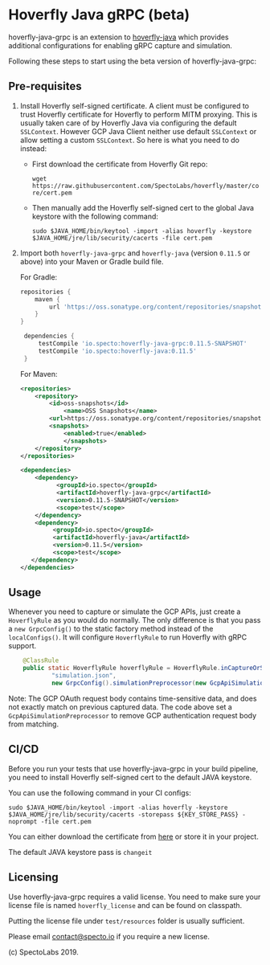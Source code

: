 
# Hoverfly Java gRPC (beta)

hoverfly-java-grpc is an extension to [hoverfly-java](https://github.com/SpectoLabs/hoverfly-java) which provides additional configurations for enabling gRPC capture and simulation. 

Following these steps to start using the beta version of hoverfly-java-grpc:

## Pre-requisites

1. Install Hoverfly self-signed certificate. 
   A client must be configured to trust Hoverfly certificate for Hoverfly to perform MITM proxying. This is usually taken care of 
   by Hoverfly Java via configuring the default `SSLContext`. However GCP Java Client neither use default `SSLContext` or allow setting a
   custom `SSLContext`. So here is what you need to do instead:
   
   - First download the certificate from Hoverfly Git repo: 
   
     `wget https://raw.githubusercontent.com/SpectoLabs/hoverfly/master/core/cert.pem`
     
   
   - Then manually add the Hoverfly self-signed cert to the global Java keystore with the following command:
   
     `sudo $JAVA_HOME/bin/keytool -import -alias hoverfly -keystore $JAVA_HOME/jre/lib/security/cacerts -file cert.pem` 
   
2. Import both `hoverfly-java-grpc` and `hoverfly-java` (version `0.11.5` or above) into your Maven or Gradle build file.
   
   For Gradle: 
   ```groovy
   repositories {
       maven {
           url 'https://oss.sonatype.org/content/repositories/snapshots'
       }
   }

    dependencies {
        testCompile 'io.specto:hoverfly-java-grpc:0.11.5-SNAPSHOT'
        testCompile 'io.specto:hoverfly-java:0.11.5'
    }
    ```
    
    For Maven: 
    ```xml
    <repositories>
        <repository>
            <id>oss-snapshots</id>
                <name>OSS Snapshots</name>
            <url>https://oss.sonatype.org/content/repositories/snapshots</url>
            <snapshots>
                <enabled>true</enabled>
                </snapshots>
        </repository>
    </repositories>
 
    <dependencies>
        <dependency>
              <groupId>io.specto</groupId>
              <artifactId>hoverfly-java-grpc</artifactId>
              <version>0.11.5-SNAPSHOT</version>
              <scope>test</scope>
        </dependency>
        <dependency>
             <groupId>io.specto</groupId>
             <artifactId>hoverfly-java</artifactId>
             <version>0.11.5</version>
             <scope>test</scope>
       </dependency>
    </dependencies>
 
    ```

   
## Usage

Whenever you need to capture or simulate the GCP APIs, just create a `HoverflyRule` as you would do normally. The only difference is that you pass a `new GrpcConfig()` to the static factory method instead of the `localConfigs()`. It will configure `HoverflyRule` to run Hoverfly with gRPC support. 

```java
    @ClassRule
    public static HoverflyRule hoverflyRule = HoverflyRule.inCaptureOrSimulationMode(
            "simulation.json", 
            new GrpcConfig().simulationPreprocessor(new GcpApiSimulationPreprocessor()));
```

Note: The GCP OAuth request body contains time-sensitive data, and does not exactly match on previous captured data. The code above set a `GcpApiSimulationPreprocessor` to remove GCP authentication request body from matching.


## CI/CD

Before you run your tests that use hoverfly-java-grpc in your build pipeline, you need to install Hoverfly self-signed cert to the default JAVA keystore. 

You can use the following command in your CI configs:

`sudo $JAVA_HOME/bin/keytool -import -alias hoverfly -keystore $JAVA_HOME/jre/lib/security/cacerts -storepass ${KEY_STORE_PASS} -noprompt -file cert.pem`

You can either download the certificate from [here](https://raw.githubusercontent.com/SpectoLabs/hoverfly/master/core/cert.pem) or store it in your project. 

The default JAVA keystore pass is `changeit`


## Licensing
Use hoverfly-java-grpc requires a valid license. You need to make sure your license file is named `hoverfly_license` and can be found on classpath. 

Putting the license file under `test/resources` folder is usually sufficient. 

Please email contact@specto.io if you require a new license.


(c) SpectoLabs 2019.